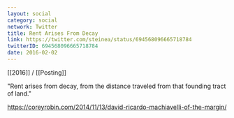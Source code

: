 ```yaml
---
layout: social
category: social
network: Twitter
title: Rent Arises From Decay
link: https://twitter.com/steinea/status/694568096665718784
twitterID: 694568096665718784
date: 2016-02-02
---
```


[[2016]] / [[Posting]]

"Rent arises from decay, from the distance traveled from that founding tract of land."

<https://coreyrobin.com/2014/11/13/david-ricardo-machiavelli-of-the-margin/>
